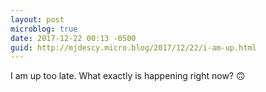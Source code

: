 ```yaml
---
layout: post
microblog: true
date: 2017-12-22 00:13 -0500
guid: http://mjdescy.micro.blog/2017/12/22/i-am-up.html
---
```

I am up too late. What exactly is happening right now? 🙃
